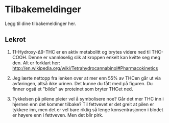 Tilbakemeldinger
================

Legg til dine tilbakemeldinger her.



## Lekrot

1. 11-Hydroxy-Δ9-THC er en aktiv metabolitt og brytes videre ned til
THC-COOH. Denne er vannløselig slik at kroppen enkelt kan kvitte
seg meg den. Alt er forklart her:
<http://en.wikipedia.org/wiki/Tetrahydrocannabinol#Pharmacokinetics>

2. Jeg lærte nettopp fra lenken over at mer enn 55% av THCen går ut
via avføringen, altså ikke urinen. Det kunne du fått med på figuren.
Du finner også et "bilde" av proteinet som bryter THCet ned.

3. Tykkelsen på pilene pleier vel å symbolisere noe? Går det mer THC
inn i hjernen enn det kommer tilbake? Til fettvevet er det greit
at pilen er tykkere inn, men det er vel bare riktig så lenge
konsentrasjonen i blodet er høyere enn i fettveven. Men det blir pirk.
